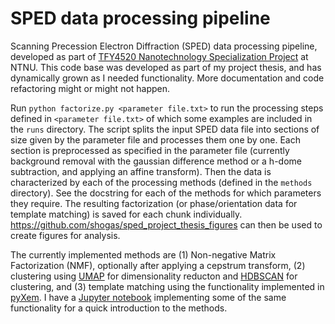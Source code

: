 # SPED data processing pipeline
Scanning Precession Electron Diffraction (SPED) data processing pipeline, developed as part of [TFY4520 Nanotechnology Specialization Project](https://www.ntnu.edu/studies/courses/TFY4520) at NTNU. This code base was developed as part of my project thesis, and has dynamically grown as I needed functionality. More documentation and code refactoring might or might not happen.

Run `python factorize.py <parameter file.txt>` to run the processing steps defined in `<parameter file.txt>` of which some examples are included in the `runs` directory. The script splits the input SPED data file into sections of size given by the parameter file and processes them one by one. Each section is preprocessed as specified in the parameter file (currently background removal with the gaussian difference method or a h-dome subtraction, and applying an affine transform). Then the data is characterized by each of the processing methods (defined in the `methods` directory). See the docstring for each of the methods for which parameters they require. The resulting factorization (or phase/orientation data for template matching) is saved for each chunk individually. https://github.com/shogas/sped_project_thesis_figures can then be used to create figures for analysis.

The currently implemented methods are (1) Non-negative Matrix Factorization (NMF), optionally after applying a cepstrum transform, (2) clustering using [UMAP](http://github.com/lmcinnes/umap) for dimensionality reducton and [HDBSCAN](https://github.com/scikit-learn-contrib/hdbscan) for clustering, and (3) template matching using the functionality implemented in [pyXem](https://github.com/pyxem/pyxem). I have a [Jupyter notebook](https://github.com/shogas/sped_processing_playground/blob/master/SPED_data_processing.ipynb) implementing some of the same functionality for a quick introduction to the methods.
